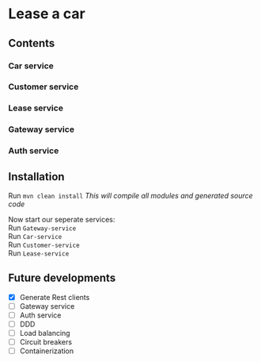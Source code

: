 # Lease a car

## Contents

### Car service

### Customer service

### Lease service

### Gateway service

### Auth service

## Installation

Run `mvn clean install`
_This will compile all modules and generated source code_

Now start our seperate services:\
Run `Gateway-service` \
Run `Car-service` \
Run `Customer-service` \
Run `Lease-service`

## Future developments

- [x] Generate Rest clients
- [ ] Gateway service
- [ ] Auth service
- [ ] DDD
- [ ] Load balancing
- [ ] Circuit breakers
- [ ] Containerization
